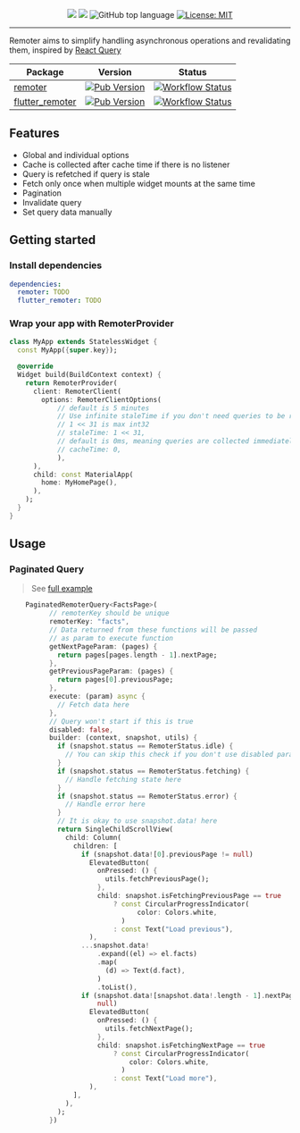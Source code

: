 <p align="center">
  <a href="https://www.codacy.com/gh/sofiyevsr/remoter/dashboard?utm_source=github.com&amp;utm_medium=referral&amp;utm_content=sofiyevsr/remoter&amp;utm_campaign=Badge_Grade"><img src="https://app.codacy.com/project/badge/Grade/b54f20951646419e83f875089eb13daa"/></a>
  <a href="https://www.codacy.com/gh/sofiyevsr/remoter/dashboard?utm_source=github.com&amp;utm_medium=referral&amp;utm_content=sofiyevsr/remoter&amp;utm_campaign=Badge_Coverage"><img src="https://app.codacy.com/project/badge/Coverage/b54f20951646419e83f875089eb13daa"/></a>
  <img alt="GitHub top language" src="https://img.shields.io/github/languages/top/sofiyevsr/remoter">
  <a href="https://opensource.org/licenses/MIT"><img src="https://img.shields.io/badge/license-MIT-blue" alt="License: MIT"></a>
</p>

---

Remoter aims to simplify handling asynchronous operations and revalidating them, inspired by [React Query](https://github.com/TanStack/query)

| Package                                                                                      |                                                      Version                                                       |                                                                                       Status                                                                                        |
| -------------------------------------------------------------------------------------------- | :----------------------------------------------------------------------------------------------------------------: | :---------------------------------------------------------------------------------------------------------------------------------------------------------------------------------: |
| [remoter](https://github.com/sofiyevsr/remoter/tree/master/packages/remoter)                 |         [![Pub Version](https://img.shields.io/pub/v/remoter?logo=dart)](https://pub.dev/packages/remoter)         |          [![Workflow Status](https://img.shields.io/github/workflow/status/sofiyevsr/remoter/Remoter)](https://github.com/sofiyevsr/remoter/actions/workflows/remoter.yml)          |
| [flutter_remoter](https://github.com/sofiyevsr/remoter/tree/master/packages/flutter_remoter) | [![Pub Version](https://img.shields.io/pub/v/flutter_remoter?logo=dart)](https://pub.dev/packages/flutter_remoter) | [![Workflow Status](https://img.shields.io/github/workflow/status/sofiyevsr/remoter/Flutter%20Remoter)](https://github.com/sofiyevsr/remoter/actions/workflows/flutter_remoter.yml) |

## Features

- Global and individual options
- Cache is collected after cache time if there is no listener
- Query is refetched if query is stale
- Fetch only once when multiple widget mounts at the same time
- Pagination
- Invalidate query
- Set query data manually

## Getting started

### Install dependencies

```yaml
dependencies:
  remoter: TODO
  flutter_remoter: TODO
```

### Wrap your app with RemoterProvider

```dart
class MyApp extends StatelessWidget {
  const MyApp({super.key});

  @override
  Widget build(BuildContext context) {
    return RemoterProvider(
      client: RemoterClient(
        options: RemoterClientOptions(
            // default is 5 minutes
            // Use infinite staleTime if you don't need queries to be refetched when new query mounts
            // 1 << 31 is max int32
            // staleTime: 1 << 31,
            // default is 0ms, meaning queries are collected immediately after all listeners gone
            // cacheTime: 0,
            ),
      ),
      child: const MaterialApp(
        home: MyHomePage(),
      ),
    );
  }
}
```

## Usage

### Paginated Query

> See [full example](https://github.com/sofiyevsr/remoter/tree/master/examples/pagination)

```dart
    PaginatedRemoterQuery<FactsPage>(
          // remoterKey should be unique
          remoterKey: "facts",
          // Data returned from these functions will be passed
          // as param to execute function
          getNextPageParam: (pages) {
            return pages[pages.length - 1].nextPage;
          },
          getPreviousPageParam: (pages) {
            return pages[0].previousPage;
          },
          execute: (param) async {
            // Fetch data here
          },
          // Query won't start if this is true
          disabled: false,
          builder: (context, snapshot, utils) {
            if (snapshot.status == RemoterStatus.idle) {
              // You can skip this check if you don't use disabled parameter
            }
            if (snapshot.status == RemoterStatus.fetching) {
              // Handle fetching state here
            }
            if (snapshot.status == RemoterStatus.error) {
              // Handle error here
            }
            // It is okay to use snapshot.data! here
            return SingleChildScrollView(
              child: Column(
                children: [
                  if (snapshot.data![0].previousPage != null)
                    ElevatedButton(
                      onPressed: () {
                        utils.fetchPreviousPage();
                      },
                      child: snapshot.isFetchingPreviousPage == true
                          ? const CircularProgressIndicator(
                                color: Colors.white,
                            )
                          : const Text("Load previous"),
                    ),
                  ...snapshot.data!
                      .expand((el) => el.facts)
                      .map(
                        (d) => Text(d.fact),
                      )
                      .toList(),
                  if (snapshot.data![snapshot.data!.length - 1].nextPage !=
                      null)
                    ElevatedButton(
                      onPressed: () {
                        utils.fetchNextPage();
                      },
                      child: snapshot.isFetchingNextPage == true
                          ? const CircularProgressIndicator(
                              color: Colors.white,
                            )
                          : const Text("Load more"),
                    ),
                ],
              ),
            );
          })

```
